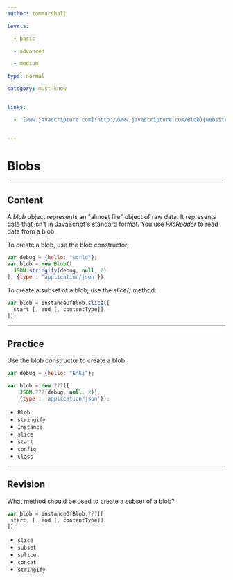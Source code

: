 ```yaml
---
author: tommarshall

levels:

  - basic

  - advanced

  - medium

type: normal

category: must-know


links:

  - '[www.javascripture.com](http://www.javascripture.com/Blob){website}'


---
```


# Blobs

---
## Content

A *blob* object represents an "almost file" object of raw data. It represents data that isn't in JavaScript's standard format. You use *FileReader* to read data from a blob.

To create a blob, use the blob constructor:
```javascript
var debug = {hello: "world"};
var blob = new Blob([
  JSON.stringify(debug, null, 2)
], {type : 'application/json'});
```

To create a subset of a blob, use the *slice()* method:
```javascript
var blob = instanceOfBlob.slice([
  start [, end [, contentType]]
]);
```

---
## Practice

Use the blob constructor to create a blob: 

```javascript
var debug = {hello: "Enki"};

var blob = new ???([
    JSON.???(debug, null, 2)],
    {type : 'application/json'});
```


* `Blob`
* `stringify`
* `Instance`
* `slice`
* `start`
* `config`
* `Class`

---
## Revision

What method should be used to create a subset of a blob?
```javascript
var blob = instanceOfBlob.???([
 start, [, end [, contentType]]
]);
```

* `slice`
* `subset`
* `splice`
* `concat`
* `stringify`

